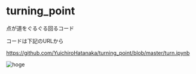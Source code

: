 # turning_point
点が道をぐるぐる回るコード

コードは下記のURLから

https://github.com/YuichiroHatanaka/turning_point/blob/master/turn.ipynb

![hoge](https://user-images.githubusercontent.com/73636802/134642402-2c0d7314-7d16-499f-929c-fa567efe2a36.gif)
